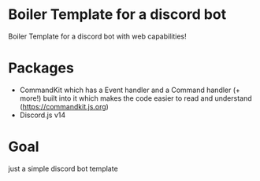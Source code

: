 # Boiler Template for a discord bot
Boiler Template for a discord bot with web capabilities!
# Packages
- CommandKit which has a Event handler and a Command handler (+ more!) built into it which makes the code easier to read and understand (https://commandkit.js.org)
- Discord.js v14
# Goal
just a simple discord bot template

